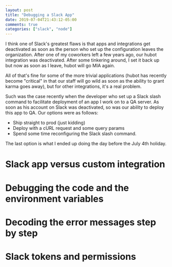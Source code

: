 ```yaml
---
layout: post
title: "Debugging a Slack App"
date: 2019-07-04T21:43:12-05:00
comments: true
categories: ["slack", "node"]
---
```


I think one of Slack's greatest flaws is that apps and integrations get
deactivated as soon as the person who set up the configuration leaves the
organization. After one of my coworkers left a few years ago, our hubot
integration was deactivated. After some tinkering around, I set it back up but now as soon as I leave, hubot will go MIA again.

All of that's fine for some of the more trivial applications (hubot has
recently become "critical" in that our staff will go wild as soon as the
ability to grant karma goes away), but for other integrations, it's a real
problem.

Such was the case recently when the developer who set up a Slack slash
command to facilitate deployment of an app I work on to a QA server. As soon as his account on Slack was deactivated, so was our ability to deploy this app to QA. Our options were as follows:
- Ship straight to prod (just kidding)
- Deploy with a cURL request and some query params
- Spend some time reconfiguring the Slack slash command.

The last option is what I ended up doing the day before the July 4th holiday.

# Slack app versus custom integration
# Debugging the code and the environment variables
# Decoding the error messages step by step
# Slack tokens and permissions
